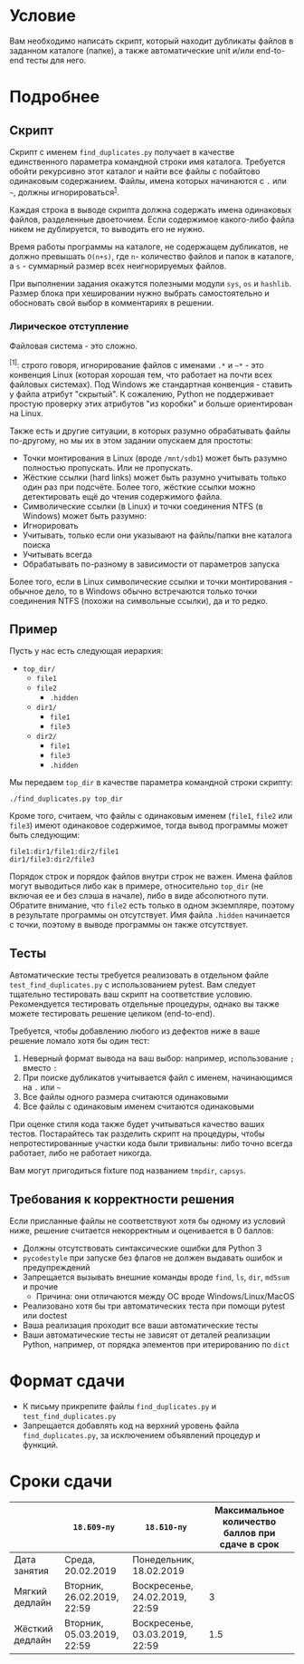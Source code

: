 # Условие
Вам необходимо написать скрипт, который находит дубликаты файлов в заданном каталоге (папке),
а также автоматические unit и/или end-to-end тесты для него.

# Подробнее
## Скрипт
Скрипт с именем `find_duplicates.py` получает в качестве единственного параметра командной строки имя каталога.
Требуется обойти рекурсивно этот каталог и найти все файлы с побайтово одинаковым содержанием.
Файлы, имена которых начинаются с `.` или `~`, должны игнорироваться<sup>[1](#ignores)</sup>.

Каждая строка в выводе скрипта должна содержать имена одинаковых файлов, разделенные двоеточием.
Если содержимое какого-либо файла никем не дублируется, то выводить его не нужно.

Время работы программы на каталоге, не содержащем дубликатов, не должно превышать
`O(n+s)`, где `n`- количество файлов и папок в каталоге, а `s` - суммарный размер
всех неигнорируемых файлов.

При выполнении задания окажутся полезными модули `sys`, `os` и `hashlib`.
Размер блока при хешировании нужно выбрать самостоятельно и обосновать свой выбор
в комментариях в решении.

### Лирическое отступление
Файловая система - это сложно.

<a name="ignores"><sup>[1]</sup></a>: строго говоря, игнорирование файлов с именами
`.*` и `~*` - это конвенция Linux (которая хорошая тем, что работает на почти всех
файловых системах).
Под Windows же стандартная конвенция - ставить у файла атрибут "скрытый".
К сожалению, Python не поддерживает простую проверку этих атрибутов "из коробки" и
больше ориентирован на Linux.

Также есть и другие ситуации, в которых разумно обрабатывать файлы по-другому,
но мы их в этом задании опускаем для простоты:

* Точки монтирования в Linux (вроде `/mnt/sdb1`) может быть разумно полностью пропускать.
  Или не пропускать.
* Жёсткие ссылки (hard links) может быть разумно учитывать только один раз при подсчёте.
  Более того, жёсткие ссылки можно детектировать ещё до чтения содержимого файла.
* Символические ссылки (в Linux) и точки соединения NTFS (в Windows) может быть разумно:
 * Игнорировать
 * Учитывать, только если они указывают на файлы/папки вне каталога поиска
 * Учитывать всегда
 * Обрабатывать по-разному в зависимости от параметров запуска

Более того, если в Linux символические ссылки и точки монтирования - обычное дело,
то в Windows обычно встречаются только точки соединения NTFS (похожи на символьные ссылки),
да и то редко.

## Пример
Пусть у нас есть следующая иерархия:
* `top_dir/`
	* `file1`
	* `file2`
        * `.hidden`
	* `dir1/`
		* `file1`
		* `file3`
	* `dir2/`
		* `file1`
		* `file3`
		* `.hidden`

Мы передаем `top_dir` в качестве параметра командной строки скрипту:

    ./find_duplicates.py top_dir

Кроме того, считаем, что файлы с одинаковым именем (`file1`, `file2` или `file3`)
имеют одинаковое содержимое, тогда вывод программы может быть следующим:

	file1:dir1/file1:dir2/file1 
	dir1/file3:dir2/file3

Порядок строк и порядок файлов внутри строк не важен.
Имена файлов могут выводиться либо как в примере, относительно `top_dir` (не включая ее и без слэша в начале),
либо в виде абсолютного пути.
Обратите внимание, что `file2` есть только в одном экземпляре, поэтому в результате программы он отсутствует.
Имя файла `.hidden` начинается с точки, поэтому в выводе программы он также отсутствует.

## Тесты
Автоматические тесты требуется реализовать в отдельном файле
`test_find_duplicates.py` с использованием pytest.
Вам следует тщательно тестировать ваш скрипт на соответствие условию.
Рекомендуется тестировать отдельные процедуры, однако вы также можете
тестировать решение целиком (end-to-end).

Требуется, чтобы добавлению любого из дефектов ниже в ваше решение ломало хотя бы один тест:

1. Неверный формат вывода на ваш выбор: например, использование `;` вместо `:`
2. При поиске дубликатов учитывается файл с именем, начинающимся на `.` или `~`
3. Все файлы одного размера считаются одинаковыми
4. Все файлы с одинаковым именем считаются одинаковыми

При оценке стиля кода также будет учитываться качество ваших тестов.
Постарайтесь так разделить скрипт на процедуры, чтобы непротестированные
участки кода были тривиальны: либо точно всегда работает, либо не работает никогда.

Вам могут пригодиться fixture под названием `tmpdir`, `capsys`.

## Требования к корректности решения
Если присланные файлы не соответствуют хотя бы одному из условий ниже,
решение считается некорректным и оценивается в 0 баллов:

* Должны отсутствовать синтаксические ошибки для Python 3
* `pycodestyle` при запуске без флагов не должен выдавать ошибок и предупреждений
* Запрещается вызывать внешние команды вроде `find`, `ls`, `dir`, `md5sum` и прочие
  * Причина: они отличаются между ОС вроде Windows/Linux/MacOS
* Реализовано хотя бы три автоматических теста при помощи pytest или doctest
* Ваша реализация проходит все ваши автоматические тесты
* Ваши автоматические тесты не зависят от деталей реализации Python, например,
  от порядка элементов при итерированию по `dict`

# Формат сдачи
* К письму прикрепите файлы `find_duplicates.py` и `test_find_duplicates.py`
* Запрещается добавлять код на верхний уровень файла `find_duplicates.py`,
   за исключением объявлений процедур и функций.

# Сроки сдачи
|   | `18.Б09-пу` | `18.Б10-пу` |Максимальное количество баллов при сдаче в срок
|---|---|---|---|
|Дата занятия|Среда, 20.02.2019|Понедельник, 18.02.2019|   |
|Мягкий дедлайн|Вторник, 26.02.2019, 22:59|Воскресенье, 24.02.2019, 22:59|3|
|Жёсткий дедлайн|Вторник, 05.03.2019, 22:59|Воскресенье, 03.03.2019, 22:59|1.5|
